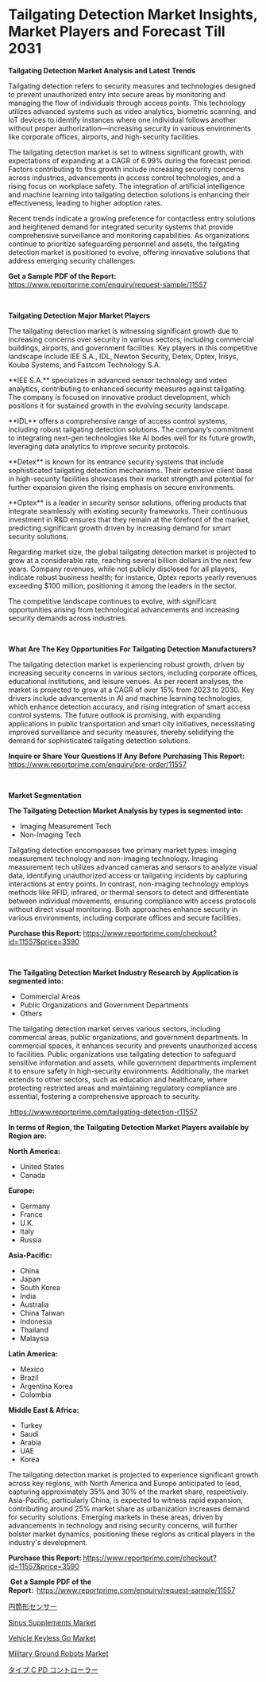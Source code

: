 <p><h1>Tailgating Detection Market Insights, Market Players and Forecast Till 2031</h1></p><p><strong>Tailgating Detection Market Analysis and Latest Trends</strong></p>
<p><p>Tailgating detection refers to security measures and technologies designed to prevent unauthorized entry into secure areas by monitoring and managing the flow of individuals through access points. This technology utilizes advanced systems such as video analytics, biometric scanning, and IoT devices to identify instances where one individual follows another without proper authorization—increasing security in various environments like corporate offices, airports, and high-security facilities.</p><p>The tailgating detection market is set to witness significant growth, with expectations of expanding at a CAGR of 6.99% during the forecast period. Factors contributing to this growth include increasing security concerns across industries, advancements in access control technologies, and a rising focus on workplace safety. The integration of artificial intelligence and machine learning into tailgating detection solutions is enhancing their effectiveness, leading to higher adoption rates.</p><p>Recent trends indicate a growing preference for contactless entry solutions and heightened demand for integrated security systems that provide comprehensive surveillance and monitoring capabilities. As organizations continue to prioritize safeguarding personnel and assets, the tailgating detection market is positioned to evolve, offering innovative solutions that address emerging security challenges.</p></p>
<p><strong>Get a Sample PDF of the Report:&nbsp;</strong> <a href="https://www.reportprime.com/enquiry/request-sample/11557">https://www.reportprime.com/enquiry/request-sample/11557</a></p>
<p>&nbsp;</p>
<p><strong>Tailgating Detection Major Market Players</strong></p>
<p><p>The tailgating detection market is witnessing significant growth due to increasing concerns over security in various sectors, including commercial buildings, airports, and government facilities. Key players in this competitive landscape include IEE S.A., IDL, Newton Security, Detex, Optex, Irisys, Kouba Systems, and Fastcom Technology S.A.</p><p>**IEE S.A.** specializes in advanced sensor technology and video analytics, contributing to enhanced security measures against tailgating. The company is focused on innovative product development, which positions it for sustained growth in the evolving security landscape.</p><p>**IDL** offers a comprehensive range of access control systems, including robust tailgating detection solutions. The company’s commitment to integrating next-gen technologies like AI bodes well for its future growth, leveraging data analytics to improve security protocols.</p><p>**Detex** is known for its entrance security systems that include sophisticated tailgating detection mechanisms. Their extensive client base in high-security facilities showcases their market strength and potential for further expansion given the rising emphasis on secure environments.</p><p>**Optex** is a leader in security sensor solutions, offering products that integrate seamlessly with existing security frameworks. Their continuous investment in R&D ensures that they remain at the forefront of the market, predicting significant growth driven by increasing demand for smart security solutions.</p><p>Regarding market size, the global tailgating detection market is projected to grow at a considerable rate, reaching several billion dollars in the next few years. Company revenues, while not publicly disclosed for all players, indicate robust business health; for instance, Optex reports yearly revenues exceeding $100 million, positioning it among the leaders in the sector.</p><p>The competitive landscape continues to evolve, with significant opportunities arising from technological advancements and increasing security demands across industries.</p></p>
<p>&nbsp;</p>
<p><strong>What Are The Key Opportunities For Tailgating Detection Manufacturers?</strong></p>
<p><p>The tailgating detection market is experiencing robust growth, driven by increasing security concerns in various sectors, including corporate offices, educational institutions, and leisure venues. As per recent analyses, the market is projected to grow at a CAGR of over 15% from 2023 to 2030. Key drivers include advancements in AI and machine learning technologies, which enhance detection accuracy, and rising integration of smart access control systems. The future outlook is promising, with expanding applications in public transportation and smart city initiatives, necessitating improved surveillance and security measures, thereby solidifying the demand for sophisticated tailgating detection solutions.</p></p>
<p><strong>Inquire or Share Your Questions If Any Before Purchasing This Report:</strong> <a href="https://www.reportprime.com/enquiry/pre-order/11557">https://www.reportprime.com/enquiry/pre-order/11557</a></p>
<p>&nbsp;</p>
<p><strong>Market Segmentation</strong></p>
<p><strong>The Tailgating Detection Market Analysis by types is segmented into:</strong></p>
<p><ul><li>Imaging Measurement Tech</li><li>Non-Imaging Tech</li></ul></p>
<p><p>Tailgating detection encompasses two primary market types: imaging measurement technology and non-imaging technology. Imaging measurement tech utilizes advanced cameras and sensors to analyze visual data, identifying unauthorized access or tailgating incidents by capturing interactions at entry points. In contrast, non-imaging technology employs methods like RFID, infrared, or thermal sensors to detect and differentiate between individual movements, ensuring compliance with access protocols without direct visual monitoring. Both approaches enhance security in various environments, including corporate offices and secure facilities.</p></p>
<p><strong>Purchase this Report:&nbsp;</strong><a href="https://www.reportprime.com/checkout?id=11557&price=3590">https://www.reportprime.com/checkout?id=11557&price=3590</a></p>
<p>&nbsp;</p>
<p><strong>The Tailgating Detection Market Industry Research by Application is segmented into:</strong></p>
<p><ul><li>Commercial Areas</li><li>Public Organizations and Government Departments</li><li>Others</li></ul></p>
<p><p>The tailgating detection market serves various sectors, including commercial areas, public organizations, and government departments. In commercial spaces, it enhances security and prevents unauthorized access to facilities. Public organizations use tailgating detection to safeguard sensitive information and assets, while government departments implement it to ensure safety in high-security environments. Additionally, the market extends to other sectors, such as education and healthcare, where protecting restricted areas and maintaining regulatory compliance are essential, fostering a comprehensive approach to security.</p></p>
<p><a href="https://www.reportprime.com/tailgating-detection-r11557">&nbsp;https://www.reportprime.com/tailgating-detection-r11557</a></p>
<p><strong>In terms of Region, the Tailgating Detection Market Players available by Region are:</strong></p>
<p>
    <p> <strong> North America: </strong>
        <ul>
            <li>United States</li>
            <li>Canada</li>
        </ul>
        </p> 
    <p> <strong> Europe: </strong>
        <ul>
            <li>Germany</li>
            <li>France</li>
            <li>U.K.</li>
            <li>Italy</li>
            <li>Russia</li>
        </ul>
        </p> 
    <p> <strong> Asia-Pacific: </strong>
        <ul>
            <li>China</li>
            <li>Japan</li>
            <li>South Korea</li>
            <li>India</li>
            <li>Australia</li>
            <li>China Taiwan</li>
            <li>Indonesia</li>
            <li>Thailand</li>
            <li>Malaysia</li>
        </ul>
        </p> 
    <p> <strong> Latin America: </strong>
        <ul>
            <li>Mexico</li>
            <li>Brazil</li>
            <li>Argentina Korea</li>
            <li>Colombia</li>
        </ul>
        </p> 
    <p> <strong> Middle East & Africa: </strong>
        <ul>
            <li>Turkey</li>
            <li>Saudi</li>
            <li>Arabia</li>
            <li>UAE</li>
            <li>Korea</li>
        </ul>
    </p>
    </p>
<p><p>The tailgating detection market is projected to experience significant growth across key regions, with North America and Europe anticipated to lead, capturing approximately 35% and 30% of the market share, respectively. Asia-Pacific, particularly China, is expected to witness rapid expansion, contributing around 25% market share as urbanization increases demand for security solutions. Emerging markets in these areas, driven by advancements in technology and rising security concerns, will further bolster market dynamics, positioning these regions as critical players in the industry's development.</p></p>
<p><strong>Purchase this Report: </strong><a href="https://www.reportprime.com/checkout?id=11557&price=3590">https://www.reportprime.com/checkout?id=11557&price=3590</a></p>
<p>&nbsp;<strong>Get a Sample PDF of the Report:&nbsp;&nbsp;</strong><a href="https://www.reportprime.com/enquiry/request-sample/11557">https://www.reportprime.com/enquiry/request-sample/11557</a></p>
<p><strong></strong></p>
<p><p><a href="https://github.com/lababdou/Market-Research-Report-List-6/blob/main/25798867645.md">円筒形センサー</a></p><p><a href="https://medium.com/@linneaprotestant/sinus-supplements-market-research-report-includes-analysis-on-market-size-share-and-growth-rate-at-6f8b52a7cb7c">Sinus Supplements Market</a></p><p><a href="https://issuu.com/reportprime-2/docs/vehicle-keyless-go-market-size-2030_3ab6c99cccaa3b">Vehicle Keyless Go Market</a></p><p><a href="https://www.linkedin.com/pulse/future-insights-military-ground-robots-market-trends-ydzuc?trackingId=8q6%2FV9kKRQiq0dC959mnTQ%3D%3D">Military Ground Robots Market</a></p><p><a href="https://medium.com/@leigh4852023/type-c-pd-controller-market-%E3%81%AF-%E3%82%B3%E3%82%B9%E3%83%88%E7%AE%A1%E7%90%86%E3%81%A8%E5%8A%B9%E7%8E%87%E5%90%91%E4%B8%8A%E3%82%92%E5%84%AA%E5%85%88%E3%81%97%E3%81%BE%E3%81%99-%E3%81%95%E3%82%89%E3%81%AB-%E5%A0%B1%E5%91%8A%E6%9B%B8%E3%81%AF%E5%B8%82%E5%A0%B4%E3%81%AE%E9%9C%80%E8%A6%81%E9%9D%A2%E3%81%A8%E4%BE%9B%E7%B5%A6%E9%9D%A2%E3%81%AE%E4%B8%A1%E6%96%B9%E3%82%92%E3%82%AB%E3%83%90%E3%83%BC%E3%81%97%E3%81%A6%E3%81%84%E3%81%BE%E3%81%99-type-c-pd-b1983ee9a62b">タイプ C PD コントローラー</a></p></p>
